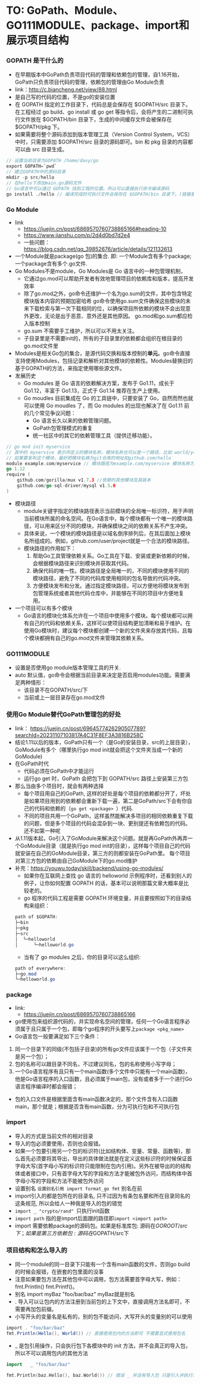 # TO: GoPath、Module、GO111MODULE、package、import和展示项目结构
### GOPATH 是干什么的
- 在早期版本中GoPath负责项目代码的管理和依赖包的管理，自1.16开始，GoPath只负责项目代码的管理，依赖包的管理由Go Module负责
- link：http://c.biancheng.net/view/88.html
- 是自己写的代码的位置，不是go的安装位置
- 在 GOPATH 指定的工作目录下，代码总是会保存在 $GOPATH/src 目录下。在工程经过 go build、go install 或 go get 等指令后，会将产生的二进制可执行文件放在 $GOPATH/bin 目录下，生成的中间缓存文件会被保存在 $GOPATH/pkg 下。
- 如果需要将整个源码添加到版本管理工具（Version Control System，VCS）中时，只需要添加 $GOPATH/src 目录的源码即可。bin 和 pkg 目录的内容都可以由 src 目录生成。
```cs
// 设置当前目录为GOPATH /home/davy/go 
export GOPATH=`pwd`
// 建立GOPATH中的源码目录 
mkdir -p src/hello
// 在hello下添加main.go源码文件
// Go语言中可以通过 GOPATH 找到工程的位置。所以可以直接执行命令编译源码
go install ./hello // 编译完成的可执行文件会保存在 $GOPATH/bin 目录下。(链接里是go install hello 会报错package hello is not in std (/usr/local/go/src/hello))
```
### Go Module
- link
    - https://juejin.cn/post/6869570760738865166#heading-10
    - https://www.jianshu.com/p/2d4d0bd7d2e4
    - 一些问题：https://blog.csdn.net/qq_39852676/article/details/121132613
- 一个Module就是package(go 包)的集合. 即: 一个Module含有多个package; 一个package含有多个.go文件.
- Go Modules不是module，Go Modules是 Go 语言中的一种包管理机制，
    - 它通过go.mod可以帮助开发者有效地管理项目的依赖库和版本，提高开发效率
    - 除了go.mod之外，go命令还维护一个名为go.sum的文件，其中包含特定模块版本内容的预期加密哈希 go命令使用go.sum文件确保这些模块的未来下载检索与第一次下载相同的位，以确保项目所依赖的模块不会出现意外更改，无论是出于恶意、意外还是其他原因。 go.mod和go.sum都应检入版本控制
    - go.sum 不需要手工维护，所以可以不用太关注。
    - 子目录里是不需要init的，所有的子目录里的依赖都会组织在根目录的go.mod文件里
- Modules是相关Go包的集合，是源代码交换和版本控制的**单元**。go命令直接支持使用Modules，包括记录和解析对其他模块的依赖性。Modules替换旧的基于GOPATH的方法，来指定使用哪些源文件。
- 发展历史
    - Go modules 是 Go 语言的依赖解决方案，发布于 Go1.11，成长于 Go1.12，丰富于 Go1.13，正式于 Go1.14 推荐在生产上使用。
    - Go moudles 目前集成在 Go 的工具链中，只要安装了 Go，自然而然也就可以使用 Go moudles 了，而 Go modules 的出现也解决了在 Go1.11 前的几个常见争议问题：
        - Go 语言长久以来的依赖管理问题。
        - GoPath包管理模式的重复
        - 统一社区中的其它的依赖管理工具（提供迁移功能）。
```go
// go mod init myservice
// 其中的 myservice 表示所定义的模块名称，模块名称也可以是一个路径，比如 world/youwu.today。这个名称将决定了后续包引用时的前缀
// 如果要发布这个模块，最好把模块名换为git仓库的地址如github.com/hello
module example.com/myservice // 模块路径为example.com/myservice 模块名称为myservice
go 1.12
require (
    github.com/gorilla/mux v1.7.3 //依赖的其他模块及其版本
    github.com/go-sql-driver/mysql v1.5.0
)
```
- 模块路径
    - module关键字指定的模块路径表示当前模块的全局唯一标识符，用于声明当前模块所属的命名空间。在Go语言中，每个模块都有一个唯一的模块路径，可以用来区分不同的模块，并确保模块之间的依赖关系不产生冲突。
    - 具体来说，一个模块的模块路径是以域名倒序排列后，在其后面加上模块名所组成的。例如，github.com/user/project就是一个合法的模块路径。
    - 模块路径的作用如下：
        1. 帮助Go工具管理依赖关系。Go工具在下载、安装或更新依赖的时候，会根据模块路径来识别模块并获取其代码。
        2. 确保代码的唯一性。模块路径是全局唯一的，不同的模块使用不同的模块路径，避免了不同的代码库使用相同的包名导致的代码冲突。
        3. 方便模块发布和分发。通过指定模块路径，可以方便地将模块发布到包管理系统或者其他代码仓库中，并能够在不同的项目中方便地复用。
- 一个项目可以有多个模块
    - Go语言的模块化体系允许在一个项目中使用多个模块。每个模块都可以拥有自己的代码和依赖关系，这样可以使项目结构更加清晰和易于维护。在使用Go模块时，建议每个模块都创建一个新的文件夹来存放其代码，且每个模块都拥有自己的go.mod文件来管理其依赖关系。

### GO111MODULE
- 设置是否使用go module版本管理工具的开关.
- auto  默认值，go命令会根据当前目录来决定是否启用modules功能。需要满足两种情形：
    - 该目录不在GOPATH/src/下
    - 当前或上一层目录存在go.mod文件

### 使用Go Module替代GoPath管理包的好处
- link： https://juejin.cn/post/6964577426290507789?searchId=20231107103817A4C31F8EF3A3816B258C
- 结论1.11以后的版本，GoPath只有一个（是Go的安装目录，src的上层目录），GoModule有多个（哪里执行go mod init就会把这个文件夹当成一个新的GoModule)
- 在GoPath时代
    - 代码必须在GoPath中才能运行
    - 运行go get <package> 时，GoPath 会把包下到 GOPATH/src 路径上安装第三方包
- 那么当由多个项目时，就会有两种选择
    - 每个项目用自己的GoPath, 这样的好处是每个项目的依赖都分开了，坏处是如果项目用到的依赖都会重新下载一遍，第二是GoPath/src下会有你自己的代码和依赖的（`go get <package> `）代码.
    - 不同的项目共用一个GoPath，这样虽然能解决多项目的相同依赖重复下载的问题，但是多个项目的代码会混杂到一块、更别提还有依赖包的代码。还不如第一种呢
- 从1.11版本起，Go引入了GoModule来解决这个问题。就是再GoPath外再弄一个GoModule目录（就是执行go mod init的目录），这样每个项目自己的代码就安装在自己的GoModule目录，第三方的则都安装在GoPath里。 每个项目对第三方包的依赖由自己GoModule下的go.mod维护
- 补充：https://youwu.today/skill/backend/using-go-modules/
    - 如果你在互联网上查找 go 语言的 helloworld 示例程序时，还看到别人的例子，让你如何配置 GOPATH 的话，基本可以说明那篇文章大概率是比较老的。
    - go 程序的代码工程是需要 GOPATH 环境变量，并且要按照如下的目录结构来组织：
    ```cs
    path of $GOPATH:
    ├─bin
    ├─pkg
    ├─src
    │  └─helloworld
    │      └─helloworld.go
    ```
    - 当有了 go modules 之后，你的目录可以这么组织:
    ```cs
    path of everywhere:
    ├─go.mod
    └─helloworld.go
    ```

### package
- link:
    - https://juejin.cn/post/6869570760738865166
- go使用包来组织源代码的，并实现命名空间的管理，任何一个Go语言程序必须属于且只属于一个包，即每个go程序的开头要写上`package <pkg_name>`
- Go语言包一般要满足如下三个条件：
1. 同一个目录下的同级(不包括子目录)的所有go文件应该属于一个包（子文件夹是另一个包）；
2. 包的名称可以跟目录不同名，不过建议同名，包的名称使用小写字母；
3. 一个Go语言程序有且只有一个main函数(多个文件中只能有一个main函数)，他是Go语言程序的入口函数，且必须属于main包，没有或者多于一个进行Go语言程序编译时都会报错；
- 包的入口文件是根据里面含有main函数决定的，那个文件含有入口函数main，那个就是；根据是否含有main函数，分为可执行包和不可执行包

### import
- 导入的方式是当前文件的相对目录
- 导入的包必须要使用，否则也会报错。
- 如果一个包要引用另一个包的标识符(比如结构体、变量、常量、函数等)，那么首先必须要将其导出，导出的具体做法就是在定义这些标识符的时候保证首字母大写(首字母小写的标识符只能限制在包内引用)。另外在被导出的的结构体或者接口中，只有首字母大写的字段和方法才能被包外访问，而结构体中首字母小写的字段和方法不能被包外访问
- 设置别名 `设置别名引用 import format_go fmt` 别名在前
- import引入的都是包所在的目录名, 只不过因为有条包名要和所在目录同名的这条规范, 所以会给人一种我是导入的包的错觉
- `import _ "crypto/rand" `只执行init函数
- `import path` 指的是import后面跟的路径即`import <import path>`
- import 需要依赖package的源码包。如果是标准库包: 源码在$GOROOT/src下；如果是第三方依赖包: 源码在$GOPATH/src下

### 项目结构和怎么导入的
- 同一个module的同一目录下只能有一个含有main函数的文件，否则go build 的时候会报错，在嵌套的包里面的没事
- 注意如果要包方法在其他包中可以调用，包方法需要首字母大写，例如：fmt.Println() fmt.Printf()。
- 别名 import  myBaz "foo/bar/baz" myBaz就是别名
- . 导入可以让包内的方法注册到当前包的上下文中，直接调用方法名即可，不需要再加包前缀。
- 小写开头的变量名是私有的，别的包不能访问，大写开头的变量别的可以使用
```cs
import . "foo/bar/baz" 
fmt.Println(Hello(), World()) // 直接使用包内的方法即可 不需要显式使用包名
```
- _ 是包引用操作，只会执行包下各模块中的 init 方法，并不会真正的导入包，所以不可以调用包内的其他方法
```go
import   _ "foo/bar/baz"

fmt.Println(baz.Hello(), baz.World()) // 错误 _ 并没有导入包 只是引入并执行包模块的 init  方法
```
